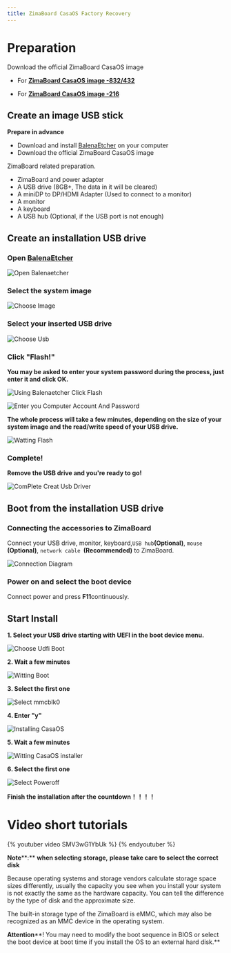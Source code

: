 ```yaml
---
title: ZimaBoard CasaOS Factory Recovery
---
```


# Preparation

Download the official ZimaBoard CasaOS image

- For [**ZimaBoard CasaOS image -832/432**](https://mega.nz/file/jrISlLCL#YGBsaqysSOv_o70KMhwvc_PrE8RCK4BEHfzhXO4j4g0)

- For [**ZimaBoard CasaOS image -216**](https://mega.nz/file/OuoFmZDQ#nKI9pm3fHN74S0devyXR_COpoX2Il2MUjw1xj3t5jp8)
## Create an image USB stick

**Prepare in advance**

- Download and install [BalenaEtcher](https://www.balena.io/etcher/) on your computer
- Download the official ZimaBoard CasaOS image

ZimaBoard related preparation.

- ZimaBoard and power adapter
- A USB drive (8GB+, The data in it will be cleared)
- A miniDP to DP/HDMI Adapter (Used to connect to a monitor)
- A monitor
- A keyboard
- A USB hub (Optional, if the USB port is not enough)



## Create an installation USB drive

###  Open [BalenaEtcher](https://www.balena.io/etcher/)

![Open Balenaetcher](/images/Restore-factory-settings/open-balenaetcher.png)

### Select the system image 

![Choose Image](/images/Restore-factory-settings/choose-image.png)

### Select your inserted USB drive

![Choose Usb](/images/Restore-factory-settings/choose-usb.png)

### Click "Flash!" 

**You may be asked to enter your system password during the process, just enter it and click OK.**

![Using Balenaetcher Click Flash](/images/Restore-factory-settings/click-flash.png)

![Enter you Computer Account And Password ](/images/Restore-factory-settings/enter-password.png)

**The whole process will take a few minutes, depending on the size of your system image and the read/write speed of your USB drive.**

![Watting Flash](/images/Restore-factory-settings/waiting-flash.png)

### Complete! 

**Remove the USB drive and you're ready to go!**

![ComPlete Creat Usb Driver](/images/Restore-factory-settings/complete-flash.png)

## **Boot from the installation USB** **drive**

### Connecting the accessories to ZimaBoard

Connect your USB drive, monitor, keyboard,` USB hub `**(Optional)**, `mouse `**(Optional)**, `network cable `**(Recommended)** to ZimaBoard.

![Connection Diagram](/images/Restore-factory-settings/connection-diagram.png)

### Power on and select the boot device

Connect power and press **F11**continuously.

## **Start Install**

**1. Select your USB drive starting with UEFI in the boot device menu.**

![Choose Udfi Boot](/images/Restore-factory-settings/choose-uefi-boot.jpeg)

**2. Wait a few minutes**

![Witting Boot](/images/Restore-factory-settings/witting-boot.png)

**3. Select the first one**

![Select mmcblk0](/images/Restore-factory-settings/select-mmcblk0.png)

**4. Enter **"y"****

![Installing CasaOS](/images/Restore-factory-settings/enter-yes.png)

**5. Wait a few minutes**

![Witting CasaOS installer](/images/Restore-factory-settings/witting-install.png)

**6. Select the first one**

![Select Poweroff](/images/Restore-factory-settings/select-poweroff.png)

**Finish the installation after the countdown！！！！**

# Video short tutorials

{% youtuber video SMV3wG1YbUk %}
{% endyoutuber %}

**Note****:** **when selecting** **storage,** **please take care to select the correct disk**

Because operating systems and storage vendors calculate storage space sizes differently, usually the capacity you see when you install your system is not exactly the same as the hardware capacity. You can tell the difference by the type of disk and the approximate size.

The built-in storage type of the ZimaBoard is eMMC, which may also be recognized as an MMC device in the operating system.

**Attention****! You may need to modify the boot sequence in BIOS or select the boot device at boot time if you install the OS to an external hard disk.**
